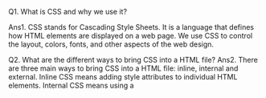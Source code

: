 Q1. What is CSS and why we use it?

Ans1. CSS stands for Cascading Style Sheets. It is a language that defines how HTML elements are displayed on a web page. We use CSS to control the layout, colors, fonts, and other aspects of the web design.


Q2. What are the different ways to bring CSS into a HTML file?
Ans2. There are three main ways to bring CSS into a HTML file: inline, internal and external. Inline CSS means adding style attributes to individual HTML elements. Internal CSS means using a <style> tag inside the <head> section of the HTML document. External CSS means linking to a separate .css file using a <link> tag in the <head> section of the HTML document.
  
  
  Q3. What do you mean by specificity in CSS?
  
  Ans3. Specificity in CSS is a way of determining which style rules apply to an element. It is based on a point system that assigns different values to selectors depending on their complexity. The more specific a selector is, the higher its point value and the higher its priority. For example, an ID selector has a higher specificity than a class selector, and a class selector has a higher specificity than a tag selector. Specificity helps to avoid conflicts and ensure consistency in the appearance of web pages.

